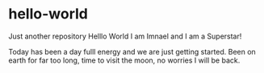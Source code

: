 # hello-world
Just another repository
Helllo World I am Imnael and I am a Superstar!

Today has been a day fulll energy and we are just getting started. Been on earth for far too long, time to visit the moon, no worries I will be back.
